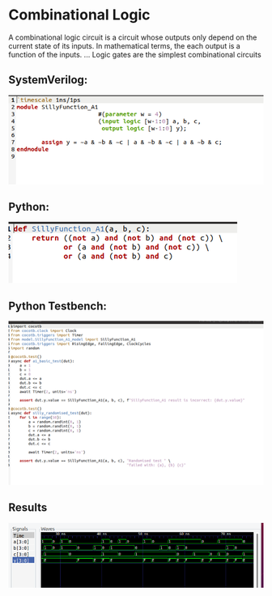 # Combinational Logic
A combinational logic circuit is a circuit whose outputs only depend on the current state of its inputs. In mathematical terms, the each output is a function of the inputs. ... Logic gates are the simplest combinational circuits

## SystemVerilog:
![img](/Img/SF1.png)

## Python:
![img](/Img/SF2.png)

## Python Testbench:
![img](/Img/SF3.png)

## Results
![img](/Img/SF4.png)

